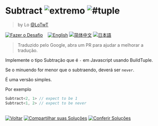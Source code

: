 <!--info-header-start--><h1>Subtract <img src="https://img.shields.io/badge/-extremo-b11b8d" alt="extremo"/> <img src="https://img.shields.io/badge/-%23tuple-999" alt="#tuple"/></h1><blockquote><p>by Lo <a href="https://github.com/LoTwT" target="_blank">@LoTwT</a></p></blockquote><p><a href="https://tsch.js.org/7561/play/pt-BR" target="_blank"><img src="https://img.shields.io/badge/-Fazer%20o%20Desafio-3178c6?logo=typescript&logoColor=white" alt="Fazer o Desafio"/></a> &nbsp;&nbsp;&nbsp;<a href="./README.md" target="_blank"><img src="https://img.shields.io/badge/-English-gray" alt="English"/></a>  <a href="./README.zh-CN.md" target="_blank"><img src="https://img.shields.io/badge/-%E7%AE%80%E4%BD%93%E4%B8%AD%E6%96%87-gray" alt="简体中文"/></a>  <a href="./README.ja.md" target="_blank"><img src="https://img.shields.io/badge/-%E6%97%A5%E6%9C%AC%E8%AA%9E-gray" alt="日本語"/></a> </p><!--info-header-end-->

> Traduzido pelo Google, abra um PR para ajudar a melhorar a tradução.

Implemente o tipo Subtração que é ` - ` em Javascript usando BuildTuple.

Se o minuendo for menor que o subtraendo, deverá ser `never`.

É uma versão simples.

Por exemplo

```ts
Subtract<2, 1> // expect to be 1
Subtract<1, 2> // expect to be never
```

<!--info-footer-start--><br><a href="../../README.pt-BR.md" target="_blank"><img src="https://img.shields.io/badge/-Voltar-grey" alt="Voltar"/></a> <a href="https://tsch.js.org/7561/answer/pt-BR" target="_blank"><img src="https://img.shields.io/badge/-Compartilhar%20suas%20Solu%C3%A7%C3%B5es-teal" alt="Compartilhar suas Soluções"/></a> <a href="https://tsch.js.org/7561/solutions" target="_blank"><img src="https://img.shields.io/badge/-Conferir%20Solu%C3%A7%C3%B5es-de5a77?logo=awesome-lists&logoColor=white" alt="Conferir Soluções"/></a> <!--info-footer-end-->